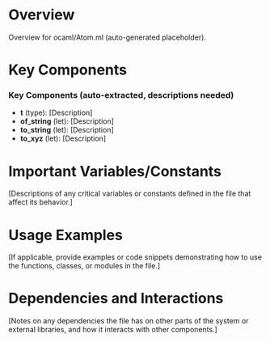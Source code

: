 # Overview

Overview for ocaml/Atom.ml (auto-generated placeholder).

# Key Components

### Key Components (auto-extracted, descriptions needed)
- **t** (type): [Description]
- **of_string** (let): [Description]
- **to_string** (let): [Description]
- **to_xyz** (let): [Description]

# Important Variables/Constants

[Descriptions of any critical variables or constants defined in the file that affect its behavior.]

# Usage Examples

[If applicable, provide examples or code snippets demonstrating how to use the functions, classes, or modules in the file.]

# Dependencies and Interactions

[Notes on any dependencies the file has on other parts of the system or external libraries, and how it interacts with other components.]
